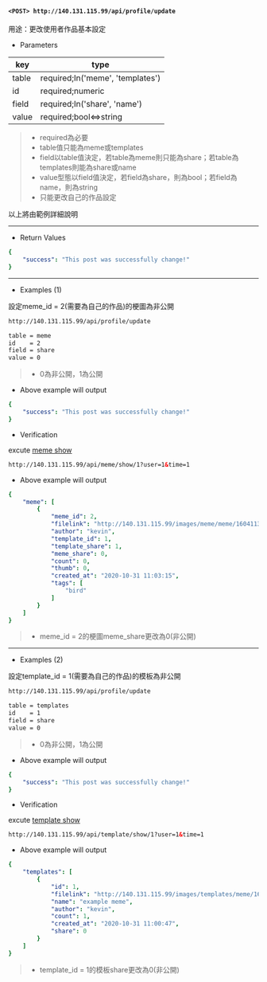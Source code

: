 #### `<POST> http://140.131.115.99/api/profile/update`

用途：更改使用者作品基本設定

* Parameters

|key  |type                            |
|-----|--------------------------------|
|table|required;In('meme', 'templates')|
|id   |required;numeric                |
|field|required;In('share', 'name')    |
|value|required;bool<=>string          |

>* required為必要
>* table值只能為meme或templates
>* field以table值決定，若table為meme則只能為share；若table為templates則能為share或name
>* value型態以field值決定，若field為share，則為bool；若field為name，則為string
>* 只能更改自己的作品設定

以上將由範例詳細說明

---

* Return Values

```yaml
{
    "success": "This post was successfully change!"
}
```

---

* Examples (1)

設定meme_id = 2(需要為自己的作品)的梗圖為非公開

```html
http://140.131.115.99/api/profile/update

table = meme
id    = 2
field = share
value = 0
```

>* 0為非公開，1為公開

* Above example will output

```yaml
{
    "success": "This post was successfully change!"
}
```

* Verification

excute [meme show](https://github.com/ntub-109205/api/blob/master/GET%20meme_show.md)

```html
http://140.131.115.99/api/meme/show/1?user=1&time=1
```

* Above example will output

```yaml
{
    "meme": [
        {
            "meme_id": 2,
            "filelink": "http://140.131.115.99/images/meme/meme/1604113395.jpeg",
            "author": "kevin",
            "template_id": 1,
            "template_share": 1,
            "meme_share": 0,
            "count": 0,
            "thumb": 0,
            "created_at": "2020-10-31 11:03:15",
            "tags": [
                "bird"
            ]
        }
    ]
}
```

>* meme_id = 2的梗圖meme_share更改為0(非公開)

---

* Examples (2)

設定template_id = 1(需要為自己的作品)的模板為非公開

```html
http://140.131.115.99/api/profile/update

table = templates
id    = 1
field = share
value = 0
```

>* 0為非公開，1為公開

* Above example will output

```yaml
{
    "success": "This post was successfully change!"
}
```

* Verification

excute [template show](https://github.com/ntub-109205/api/blob/master/GET%20template_show.md)

```html
http://140.131.115.99/api/template/show/1?user=1&time=1
```

* Above example will output

```yaml
{
    "templates": [
        {
            "id": 1,
            "filelink": "http://140.131.115.99/images/templates/meme/1604113246.png",
            "name": "example meme",
            "author": "kevin",
            "count": 1,
            "created_at": "2020-10-31 11:00:47",
            "share": 0
        }
    ]
}
```

>* template_id = 1的模板share更改為0(非公開)